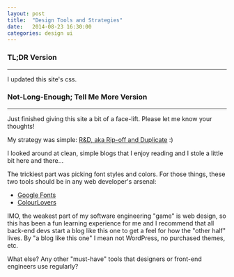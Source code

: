 ```yaml
---
layout: post
title:  "Design Tools and Strategies"
date:   2014-08-23 16:30:00
categories: design ui
---
```

<p></p>

### TL;DR Version
------------

I updated this site's css.

### Not-Long-Enough; Tell Me More Version
------------

Just finished giving this site a bit of a face-lift. Please let me know your thoughts!

My strategy was simple:
[R&D, aka Rip-off and Duplicate](http://davidcummings.org/2010/06/12/dont-reinvent-the-ui-wheel/) :)

I looked around at clean, simple blogs that I enjoy reading and I stole a little bit here and there...

The trickiest part was picking font styles and colors. For those things, these two tools should be in any web
developer's arsenal:

- [Google Fonts](https://www.google.com/fonts)
- [ColourLovers](http://www.colourlovers.com/)

IMO, the weakest part of my software engineering "game" is web design, so this has been a fun learning experience for
me and I recommend that all back-end devs start a blog like this one to get a feel for how the "other half" lives. By
"a blog like this one" I mean not WordPress, no purchased themes, etc.

What else? Any other "must-have" tools that designers or front-end engineers use regularly?
